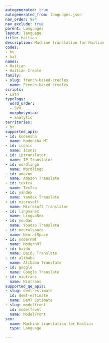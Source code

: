 ```yaml
---
autogenerated: true
autogenerated_from: languages.json
nav_order: 984
nav_exclude: true
parent: Languages
layout: language
title: Haitian
description: Machine translation for Haitian
codes:
- ht
- hat
names:
- Haitian
- Haitian Creole
family:
- slug: french-based-creoles
  name: French-based creoles
scripts:
- Latn
typology:
  word_order:
  - SVO
  morphosyntax:
  - analytic
territories:
- ht
supported_apis:
- id: kodensha
  name: Kodensha MT
- id: iconic
  name: Iconic
- id: iptranslator
  name: IP Translator
- id: wordlingo
  name: Wordlingo
- id: amazon
  name: Amazon Translate
- id: textra
  name: TexTra
- id: yandex
  name: Yandex Translate
- id: microsoft
  name: Microsoft Translator
- id: lingvanex
  name: LingvaNex
- id: youdao
  name: Youdao Translate
- id: neuralspace
  name: NeuralSpace
- id: modernmt
  name: ModernMT
- id: baidu
  name: Baidu Translate
- id: alibaba
  name: Alibaba Translate
- id: google
  name: Google Translate
- id: niutrans
  name: Niutrans
supported_qe_apis:
- slug: demt-estimate
  id: demt-estimate
  name: DeMT Estimate
- slug: modelfront
  id: modelfront
  name: ModelFront
seo:
  name: Machine translation for Haitian
  type: Language

---
```


